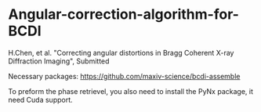 # Angular-correction-algorithm-for-BCDI
H.Chen, et al. "Correcting angular distortions in Bragg Coherent X-ray Diffraction Imaging", Submitted


Necessary packages:
https://github.com/maxiv-science/bcdi-assemble  

To preform the phase retrievel, you also need to install the PyNx package, it need Cuda support.
